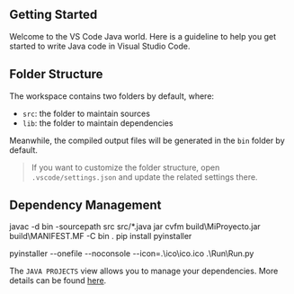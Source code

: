 ## Getting Started

Welcome to the VS Code Java world. Here is a guideline to help you get started to write Java code in Visual Studio Code.

## Folder Structure

The workspace contains two folders by default, where:

- `src`: the folder to maintain sources
- `lib`: the folder to maintain dependencies

Meanwhile, the compiled output files will be generated in the `bin` folder by default.

> If you want to customize the folder structure, open `.vscode/settings.json` and update the related settings there.

## Dependency Management

javac -d bin -sourcepath src src/*.java
jar cvfm build\MiProyecto.jar build\MANIFEST.MF -C bin .
pip install pyinstaller

pyinstaller --onefile --noconsole --icon=.\ico\ico.ico  .\Run\Run.py

The `JAVA PROJECTS` view allows you to manage your dependencies. More details can be found [here](https://github.com/microsoft/vscode-java-dependency#manage-dependencies).
